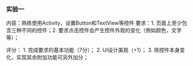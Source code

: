 ### 实验一
内容：熟练使用Activity，设置Button和TextView等控件
要求：1. 页面上至少包含三种不同的控件；2. 要求点击控件会产生控件外观的变化（例如颜色，文字等）；

评分： 1. 完成要求的基本功能（7分）；
       2.  UI设计美观（+1）；
       3. 除控件本身变化，实现其余附加功能可另外加分；
